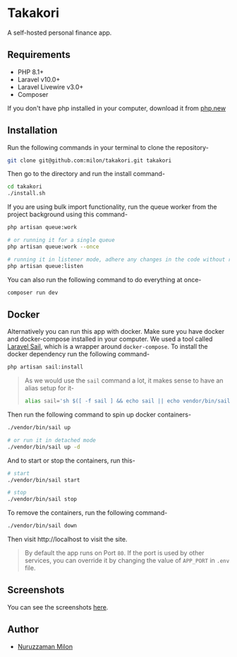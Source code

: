 # Takakori

A self-hosted personal finance app.

## Requirements

- PHP 8.1+
- Laravel v10.0+
- Laravel Livewire v3.0+
- Composer

If you don't have php installed in your computer, download it from [php.new](https://php.new/)

## Installation

Run the following commands in your terminal to clone the repository-

```bash
git clone git@github.com:milon/takakori.git takakori
```

Then go to the directory and run the install command-

```bash
cd takakori
./install.sh
```

If you are using bulk import functionality, run the queue worker from the project background using this command-

```bash
php artisan queue:work

# or running it for a single queue
php artisan queue:work --once

# running it in listener mode, adhere any changes in the code without restarting the worker
php artisan queue:listen
```

You can also run the following command to do everything at once-
```bash 
composer run dev
```

## Docker

Alternatively you can run this app with docker. Make sure you have docker and docker-compose installed in your computer. We used a tool called [Laravel Sail](https://laravel.com/docs/11.x/sail), which is a wrapper around `docker-compose`. To install the docker dependency run the following command-

```bash
php artisan sail:install
```

> As we would use the `sail` command a lot, it makes sense to have an alias setup for it-
>```bash
>alias sail='sh $([ -f sail ] && echo sail || echo vendor/bin/sail)'
>```

Then run the following command to spin up docker containers-

```bash
./vendor/bin/sail up

# or run it in detached mode
./vendor/bin/sail up -d
```

And to start or stop the containers, run this-

```bash
# start
./vendor/bin/sail start

# stop
./vendor/bin/sail stop
```

To remove the containers, run the following command-

```bash
./vendor/bin/sail down
```

Then visit http://localhost to visit the site.

> By default the app runs on Port `80`. If the port is used by other services, you can override it by changing the value of `APP_PORT` in `.env` file.

## Screenshots

You can see the screenshots [here](/screenshots.md).

## Author

- [Nuruzzaman Milon](https://milon.im)

